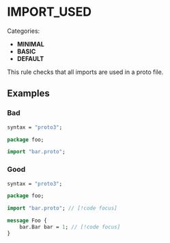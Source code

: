 # IMPORT_USED

Categories:
- **MINIMAL**
- **BASIC**
- **DEFAULT**

This rule checks that all imports are used in a proto file.

## Examples

### Bad

```proto
syntax = "proto3";

package foo;

import "bar.proto";
```

### Good

```proto
syntax = "proto3";

package foo;

import "bar.proto"; // [!code focus]

message Foo {
    bar.Bar bar = 1; // [!code focus]
}
```
